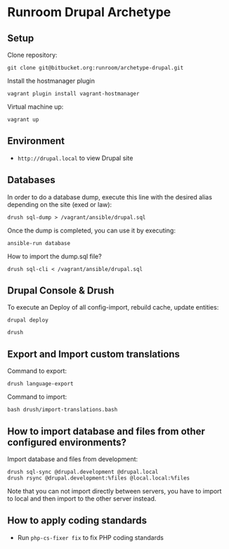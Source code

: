 # Runroom Drupal Archetype

## Setup

Clone repository:

    git clone git@bitbucket.org:runroom/archetype-drupal.git

Install the hostmanager plugin

    vagrant plugin install vagrant-hostmanager

Virtual machine up:

    vagrant up

## Environment

- `http://drupal.local` to view Drupal site

## Databases

In order to do a database dump, execute this line with the desired alias depending on the site (exed or law):

```
drush sql-dump > /vagrant/ansible/drupal.sql
```

Once the dump is completed, you can use it by executing:

```
ansible-run database
```

How to import the dump.sql file?

```
drush sql-cli < /vagrant/ansible/drupal.sql
```

## Drupal Console & Drush

To execute an Deploy of all config-import, rebuild cache, update entities:

```
drupal deploy
```

```
drush
```

## Export and Import custom translations

Command to export:

```
drush language-export
```

Command to import:
```
bash drush/import-translations.bash
```

## How to import database and files from other configured environments?

Import database and files from development:

```
drush sql-sync @drupal.development @drupal.local
drush rsync @drupal.development:%files @local.local:%files
```

Note that you can not import directly between servers, you have to import to local and then import to the other server instead.

## How to apply coding standards
- Run `php-cs-fixer fix` to fix PHP coding standards
